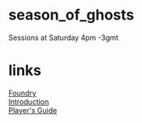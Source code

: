﻿# season_of_ghosts
Sessions at Saturday 4pm -3gmt
# links

[Foundry](https://carlingames.loclx.io/)  
[Introduction](
https://youtu.be/SIffCZu6POg)  
[Player's Guide](https://downloads.paizo.com/SeasonofGhosts_PlayersGuide.pdf)
